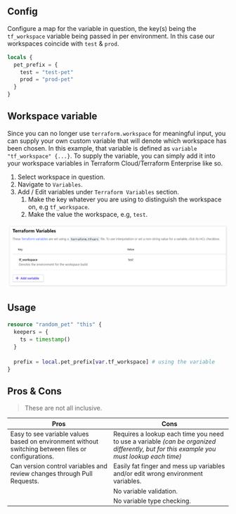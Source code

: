## Config

Configure a map for the variable in question, the key(s) being the `tf_workspace` variable being passed in per environment. In this case our workspaces coincide with `test` & `prod`.

```tf
locals {
  pet_prefix = {
    test = "test-pet"
    prod = "prod-pet"
  }
}
```

## Workspace variable

Since you can no longer use `terraform.workspace` for meaningful input, you can supply your own custom variable that will denote which workspace has been chosen. In this example, that variable is defined as `variable "tf_workspace" {...}`. To supply the variable, you can simply add it into your workspace variables in Terraform Cloud/Terraform Enterprise like so.

1. Select workspace in question.
2. Navigate to `Variables`.
3. Add / Edit variables under `Terraform Variables` section.
    1. Make the key whatever you are using to distinguish the workspace on, e.g `tf_workspace`.
    2. Make the value the workspace, e.g, `test`.

![tf_workspace](./docs/tf_workspace.png)

## Usage

```tf
resource "random_pet" "this" {
  keepers = {
    ts = timestamp()
  }
  
  prefix = local.pet_prefix[var.tf_workspace] # using the variable
}
```

## Pros & Cons

> These are not all inclusive.

| Pros | Cons |
| ---- | ---- |
| Easy to see variable values based on environment without switching between files or configurations. | Requires a lookup each time you need to use a variable _(can be organized differently, but for this example you must lookup each time)_ |
| Can version control variables and review changes through Pull Requests. | Easily fat finger and mess up variables and/or edit wrong environment variables. |
|| No variable validation. |
|| No variable type checking. |
